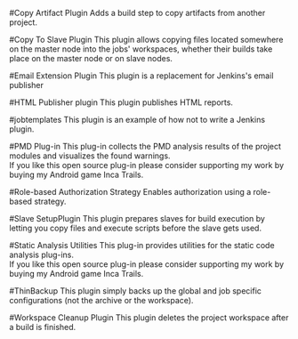 #Copy Artifact Plugin
Adds a build step to copy artifacts from another project.<br/>

#Copy To Slave Plugin
This plugin allows copying files located somewhere on the master node into the jobs' workspaces, whether their builds take place on the master node or on slave nodes.<br/>

#Email Extension Plugin
This plugin is a replacement for Jenkins's email publisher<br/>

#HTML Publisher plugin
This plugin publishes HTML reports.<br/>

#jobtemplates
This plugin is an example of how not to write a Jenkins plugin.<br/>

#PMD Plug-in
This plug-in collects the PMD analysis results of the project modules and visualizes the found warnings.<br/>
If you like this open source plug-in please consider supporting my work by buying my Android game Inca Trails.<br/>

#Role-based Authorization Strategy
Enables authorization using a role-based strategy.<br/>

#Slave SetupPlugin
This plugin prepares slaves for build execution by letting you copy files and execute scripts before the slave gets used.<br/>

    
#Static Analysis Utilities
This plug-in provides utilities for the static code analysis plug-ins.<br/>
If you like this open source plug-in please consider supporting my work by buying my Android game Inca Trails.<br/>

#ThinBackup
This plugin simply backs up the global and job specific configurations (not the archive or the workspace).<br/>

#Workspace Cleanup Plugin
This plugin deletes the project workspace after a build is finished.